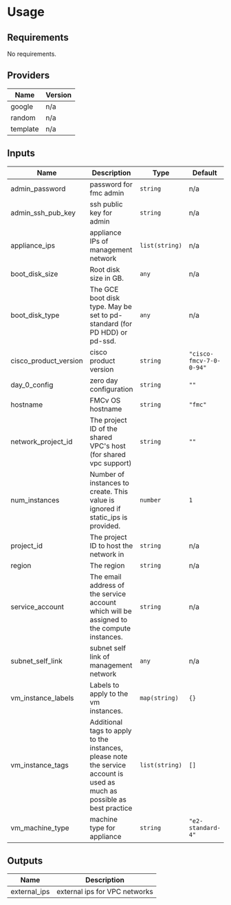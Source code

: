 # Usage
<!--- BEGIN_TF_DOCS --->
## Requirements

No requirements.

## Providers

| Name | Version |
|------|---------|
| google | n/a |
| random | n/a |
| template | n/a |

## Inputs

| Name | Description | Type | Default | Required |
|------|-------------|------|---------|:--------:|
| admin\_password | password for fmc admin | `string` | n/a | yes |
| admin\_ssh\_pub\_key | ssh public key for admin | `string` | n/a | yes |
| appliance\_ips | appliance IPs of management network | `list(string)` | n/a | yes |
| boot\_disk\_size | Root disk size in GB. | `any` | n/a | yes |
| boot\_disk\_type | The GCE boot disk type. May be set to pd-standard (for PD HDD) or pd-ssd. | `any` | n/a | yes |
| cisco\_product\_version | cisco product version | `string` | `"cisco-fmcv-7-0-0-94"` | no |
| day\_0\_config | zero day configuration | `string` | `""` | no |
| hostname | FMCv OS hostname | `string` | `"fmc"` | no |
| network\_project\_id | The project ID of the shared VPC's host (for shared vpc support) | `string` | `""` | no |
| num\_instances | Number of instances to create. This value is ignored if static\_ips is provided. | `number` | `1` | no |
| project\_id | The project ID to host the network in | `string` | n/a | yes |
| region | The region | `string` | n/a | yes |
| service\_account | The email address of the service account which will be assigned to the compute instances. | `string` | n/a | yes |
| subnet\_self\_link | subnet self link of management network | `any` | n/a | yes |
| vm\_instance\_labels | Labels to apply to the vm instances. | `map(string)` | `{}` | no |
| vm\_instance\_tags | Additional tags to apply to the instances, please note the service account is used as much as possible as best practice | `list(string)` | `[]` | no |
| vm\_machine\_type | machine type for appliance | `string` | `"e2-standard-4"` | no |

## Outputs

| Name | Description |
|------|-------------|
| external\_ips | external ips for VPC networks |

<!--- END_TF_DOCS --->
